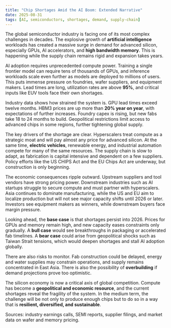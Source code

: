 ```yaml
---
title: "Chip Shortages Amid the AI Boom: Extended Narrative"
date: 2025-08-31
tags: [AI, semiconductors, shortages, demand, supply-chain]
---
```


The global semiconductor industry is facing one of its most complex challenges in decades. The explosive growth of **artificial intelligence** workloads has created a massive surge in demand for advanced silicon, especially GPUs, AI accelerators, and **high bandwidth memory**. This is happening while the supply chain remains rigid and expansion takes years.

AI adoption requires unprecedented compute power. Training a single frontier model can require tens of thousands of GPUs, and inference workloads scale even further as models are deployed to millions of users. This puts immense pressure on foundries, wafer suppliers, and equipment makers. Lead times are long, utilization rates are above **95%**, and critical inputs like EUV tools face their own shortages.

Industry data shows how strained the system is. GPU lead times exceed twelve months. HBM3 prices are up more than **20% year on year**, with expectations of further increases. Foundry capex is rising, but new fabs take 18 to 24 months to build. Geopolitical restrictions limit access to advanced chips in some regions, further tightening global supply.

The key drivers of the shortage are clear. Hyperscalers treat compute as a strategic moat and will pay almost any price for advanced silicon. At the same time, **electric vehicles**, renewable energy, and industrial automation compete for many of the same resources. The supply chain is slow to adapt, as fabrication is capital intensive and dependent on a few suppliers. Policy efforts like the US CHIPS Act and the EU Chips Act are underway, but construction is only beginning.

The economic consequences ripple outward. Upstream suppliers and tool vendors have strong pricing power. Downstream industries such as AI startups struggle to secure compute and must partner with hyperscalers. Asia continues to dominate manufacturing, while the US and EU aim to localize production but will not see major capacity shifts until 2026 or later. Investors see equipment makers as winners, while downstream buyers face margin pressure.

Looking ahead, the **base case** is that shortages persist into 2026. Prices for GPUs and memory remain high, and new capacity eases constraints only gradually. A **bull case** would see breakthroughs in packaging or accelerated fab timelines. A **bear case** could arise from geopolitical shocks such as Taiwan Strait tensions, which would deepen shortages and stall AI adoption globally.

There are also risks to monitor. Fab construction could be delayed, energy and water supplies may constrain operations, and supply remains concentrated in East Asia. There is also the possibility of **overbuilding** if demand projections prove too optimistic.

The silicon economy is now a critical axis of global competition. Compute has become a **geopolitical and economic resource**, and the current shortages reveal the fragility of the system. In the medium term, the challenge will be not only to produce enough chips but to do so in a way that is **resilient, diversified, and sustainable**.

Sources: industry earnings calls, SEMI reports, supplier filings, and market data on wafer and memory pricing.
